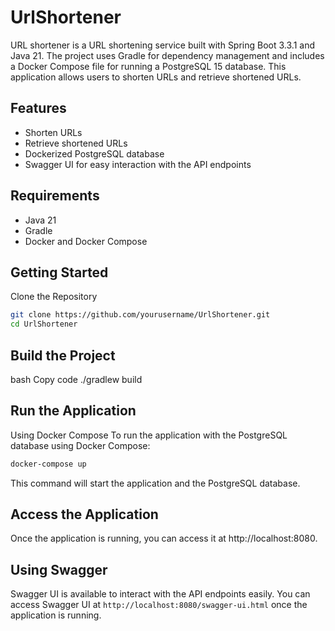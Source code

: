 # UrlShortener
URL shortener is a URL shortening service built with Spring Boot 3.3.1 and Java 21. The project uses Gradle for dependency management and includes a Docker Compose file for running a PostgreSQL 15 database. This application allows users to shorten URLs and retrieve shortened URLs.

## Features
* Shorten URLs
* Retrieve shortened URLs
* Dockerized PostgreSQL database
* Swagger UI for easy interaction with the API endpoints
## Requirements
* Java 21
* Gradle
* Docker and Docker Compose
## Getting Started
Clone the Repository

```bash
git clone https://github.com/yourusername/UrlShortener.git
cd UrlShortener
```


## Build the Project
bash
Copy code
./gradlew build

## Run the Application
Using Docker Compose
To run the application with the PostgreSQL database using Docker Compose:

```bash
docker-compose up
```
This command will start the application and the PostgreSQL database.

## Access the Application
Once the application is running, you can access it at http://localhost:8080.

## Using Swagger
Swagger UI is available to interact with the API endpoints easily. You can access Swagger UI at `http://localhost:8080/swagger-ui.html` once the application is running.
